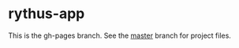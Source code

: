 # rythus-app


This is the gh-pages branch. See the [master](https://github.com/techiesanchez/rythus-app) branch for project files.
